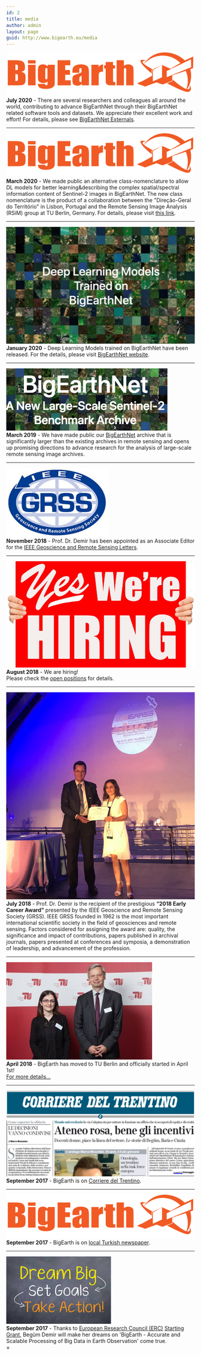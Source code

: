 ```yaml
---
id: 2
title: media
author: admin
layout: page
guid: http://www.bigearth.eu/media
---
```


<div class="bg-faded p-4 my-4">
	<div class="bg-faded p-4 my-4">
		<div class="row">
			<div class="col-3">
				<img class="publication-image" src="./assets/images/bigearth.png">
			</div>
			<div class="col-9">
				<b>July 2020</b> - There are several researchers and colleagues all around the world, contributing to advance BigEarthNet through their BigEarthNet related software tools and datasets. We appreciate their excellent work and effort! For details, please see <a href="https://bigearth.eu/externals">BigEarthNet Externals</a>.
			</div>
		</div>
		<hr />
		<div class="row">
			<div class="col-3">
				<img class="publication-image" src="./assets/images/bigearth.png">
			</div>
			<div class="col-9">
				<b>March 2020</b> - We made public an alternative class-nomenclature to allow DL models for better learning&describing the complex spatial/spectral information content of Sentinel-2 images in BigEarthNet. The new class nomenclature is the product of a collaboration between the "Direção-Geral do Território" in Lisbon, Portugal and the Remote Sensing Image Analysis (RSiM) group at TU Berlin, Germany. For details, please visit <a href="https://gitlab.tubit.tu-berlin.de/rsim/bigearthnet-19-models" target="_blank">this link</a>.
			</div>
		</div>
		<hr />
		<div class="row">
			<div class="col-3">
				<img class="publication-image" src="./assets/news/images/dl-models-ben.jpg">
			</div>
			<div class="col-9">
				<b>January 2020</b> - Deep Learning Models trained on BigEarthNet have been released. For the details, please visit <a href="http://bigearth.net/#downloads">BigEarthNet website</a>.
			</div>
		</div>
		<hr />
		<div class="row">
			<div class="col-3">
				<img class="publication-image" src="./assets/news/images/BigEarthNetRSiM.png">
			</div>
			<div class="col-9">
				<b>March 2019</b> - We have made public our <a href="http://www.bigearth.net" target="_blank">BigEarthNet</a> archive that is significantly larger than the existing archives in remote sensing and opens up promising directions to advance research for the analysis of large-scale remote sensing image archives.
			</div>
		</div>
		<hr />
		<div class="row">
			<div class="col-3">
				<img class="publication-image" src="./assets/news/images/ieee_grss_2018.jpg">
			</div>
			<div class="col-9">
				<b>November 2018</b> - Prof. Dr. Demir has been appointed as an Associate Editor for the <a href="http://www.grss-ieee.org/publication-category/grsl/" target="_blank">IEEE Geoscience and Remote Sensing Letters</a>.
			</div>
		</div>
		<hr />
		<div class="row">
			<div class="col-3">
				<img class="publication-image" src="./assets/news/images/we_are_hiring.png">
			</div>
			<div class="col-9">
				<b>August 2018</b> - We are hiring! <br />
				Please check the <a href="http://bigearth.eu/openpositions.html">open positions</a> for details.
			</div>
		</div>
		<hr />
		<div class="row">
			<div class="col-3">
				<img class="publication-image" src="./assets/news/images/early_career_award_2018.jpg" id="modalHandleImg">
			</div>
			<div class="col-9">
				<b>July 2018</b> - Prof. Dr. Demir is the recipient of the prestigious <b>“2018 Early Career Award”</b> presented by the IEEE Geoscience and Remote Sensing Society (GRSS).  IEEE GRSS founded in 1962 is the most important international scientific society in the field of geosciences and remote sensing. Factors considered for assigning the award are: quality, the significance and impact of contributions, papers published in archival journals, papers presented at conferences and symposia, a demonstration of leadership, and advancement of the profession.
			</div>
		</div>
		<hr />
		<div class="row">
			<div class="col-3">
				<img class="publication-image" src="./assets/news/images/tu_berlin_rector_2018.jpg">
			</div>
			<div class="col-9">
				<b>April 2018</b> - BigEarth has moved to TU Berlin and officially started in April 1st! <br />
				<a href="http://www.pressestelle.tu-berlin.de/menue/tub_medien/publikationen/medieninformationen/2018/mai_2018/medieninformation_nr_732018/">For more details...</a>
			</div>
		</div>
		<hr />
		<div class="row">
			<div class="col-3">
				<img class="publication-image" src="./assets/news/images/corriere-del-trentino-20170916.png">
			</div>
			<div class="col-9">
				<b>September 2017</b> - BigEarth is on <a href="http://www.pressreader.com/italy/corriere-del-trentino/20170916/281487866520040" target="_blank">Corriere del Trentino</a>.
			</div>
		</div>
		<hr />
		<div class="row">
			<div class="col-3">
				<img class="publication-image-default" src="./assets/images/bigearth.png">
			</div>
			<div class="col-9">
				<b>September 2017</b> - BigEarth is on <a href="http://www.buyukkocaeli.com.tr/tarih-seni-yazacak-begum-hoca-11692h.htm" target="_blank">local Turkish newspaper</a>.
			</div>
		</div>
		<hr />		
		<div class="row">
			<div class="col-3">
				<img class="publication-image" src="./assets/news/images/dream_big_set_goals_take_action.png">
			</div>
			<div class="col-9">
				<b>September 2017</b> - Thanks to <a href="https://erc.europa.eu" target="_blank">European Research Council (ERC)</a> <a href="https://erc.europa.eu/sites/default/files/document/file/erc_2017_stg_results_pe.pdf" target="_blank">Starting Grant</a>, Begüm Demir will make her dreams on 'BigEarth - Accurate and Scalable Processing of Big Data in Earth Observation' come true.
			</div>
		</div>
	</div>
</div>


<!-- Modal -->
<!-- The Modal -->
<div id="modalBox" class="modal">
  <span class="close">&times;</span>
  <img class="modal-content" id="modalImg">
  <div id="caption"></div>
</div>

<script>
// Get the modal
var modal = document.getElementById('modalBox');

// Get the image and insert it inside the modal - use its "alt" text as a caption
var img = document.getElementById('modalHandleImg');
var modalImg = document.getElementById("modalImg");
var captionText = document.getElementById("caption");

img.onclick = function(){
    modal.style.display = "block";
    modalImg.src = this.src;
    captionText.innerHTML = this.alt;
}

// Get the <span> element that closes the modal
var span = document.getElementsByClassName("close")[0];

// When the user clicks on <span> (x), close the modal
span.onclick = function() { 
    modal.style.display = "none";
}

modal.addEventListener('click',function(){
  this.style.display="none";
})
</script>